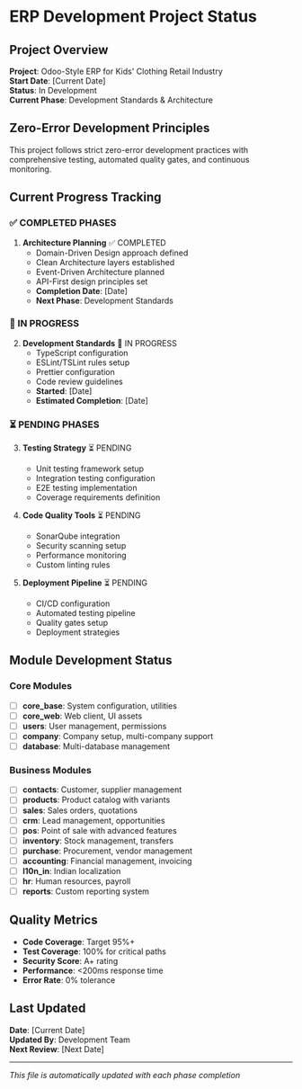 # ERP Development Project Status

## Project Overview
**Project**: Odoo-Style ERP for Kids' Clothing Retail Industry  
**Start Date**: [Current Date]  
**Status**: In Development  
**Current Phase**: Development Standards & Architecture  

## Zero-Error Development Principles
This project follows strict zero-error development practices with comprehensive testing, automated quality gates, and continuous monitoring.

## Current Progress Tracking

### ✅ COMPLETED PHASES
1. **Architecture Planning** ✅ COMPLETED
   - Domain-Driven Design approach defined
   - Clean Architecture layers established
   - Event-Driven Architecture planned
   - API-First design principles set
   - **Completion Date**: [Date]
   - **Next Phase**: Development Standards

### 🔄 IN PROGRESS
2. **Development Standards** 🔄 IN PROGRESS
   - TypeScript configuration
   - ESLint/TSLint rules setup
   - Prettier configuration
   - Code review guidelines
   - **Started**: [Date]
   - **Estimated Completion**: [Date]

### ⏳ PENDING PHASES
3. **Testing Strategy** ⏳ PENDING
   - Unit testing framework setup
   - Integration testing configuration
   - E2E testing implementation
   - Coverage requirements definition

4. **Code Quality Tools** ⏳ PENDING
   - SonarQube integration
   - Security scanning setup
   - Performance monitoring
   - Custom linting rules

5. **Deployment Pipeline** ⏳ PENDING
   - CI/CD configuration
   - Automated testing pipeline
   - Quality gates setup
   - Deployment strategies

## Module Development Status

### Core Modules
- [ ] **core_base**: System configuration, utilities
- [ ] **core_web**: Web client, UI assets
- [ ] **users**: User management, permissions
- [ ] **company**: Company setup, multi-company support
- [ ] **database**: Multi-database management

### Business Modules
- [ ] **contacts**: Customer, supplier management
- [ ] **products**: Product catalog with variants
- [ ] **sales**: Sales orders, quotations
- [ ] **crm**: Lead management, opportunities
- [ ] **pos**: Point of sale with advanced features
- [ ] **inventory**: Stock management, transfers
- [ ] **purchase**: Procurement, vendor management
- [ ] **accounting**: Financial management, invoicing
- [ ] **l10n_in**: Indian localization
- [ ] **hr**: Human resources, payroll
- [ ] **reports**: Custom reporting system

## Quality Metrics
- **Code Coverage**: Target 95%+
- **Test Coverage**: 100% for critical paths
- **Security Score**: A+ rating
- **Performance**: <200ms response time
- **Error Rate**: 0% tolerance

## Last Updated
**Date**: [Current Date]  
**Updated By**: Development Team  
**Next Review**: [Next Date]

---
*This file is automatically updated with each phase completion*